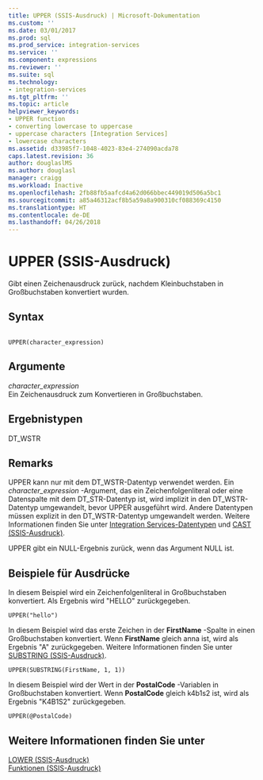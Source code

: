 ```yaml
---
title: UPPER (SSIS-Ausdruck) | Microsoft-Dokumentation
ms.custom: ''
ms.date: 03/01/2017
ms.prod: sql
ms.prod_service: integration-services
ms.service: ''
ms.component: expressions
ms.reviewer: ''
ms.suite: sql
ms.technology:
- integration-services
ms.tgt_pltfrm: ''
ms.topic: article
helpviewer_keywords:
- UPPER function
- converting lowercase to uppercase
- uppercase characters [Integration Services]
- lowercase characters
ms.assetid: d33985f7-1048-4023-83e4-274090acda78
caps.latest.revision: 36
author: douglaslMS
ms.author: douglasl
manager: craigg
ms.workload: Inactive
ms.openlocfilehash: 2fb88fb5aafcd4a62d066bbec449019d506a5bc1
ms.sourcegitcommit: a85a46312acf8b5a59a8a900310cf088369c4150
ms.translationtype: HT
ms.contentlocale: de-DE
ms.lasthandoff: 04/26/2018
---
```

# <a name="upper-ssis-expression"></a>UPPER (SSIS-Ausdruck)
  Gibt einen Zeichenausdruck zurück, nachdem Kleinbuchstaben in Großbuchstaben konvertiert wurden.  
  
## <a name="syntax"></a>Syntax  
  
```  
  
UPPER(character_expression)  
```  
  
## <a name="arguments"></a>Argumente  
 *character_expression*  
 Ein Zeichenausdruck zum Konvertieren in Großbuchstaben.  
  
## <a name="result-types"></a>Ergebnistypen  
 DT_WSTR  
  
## <a name="remarks"></a>Remarks  
 UPPER kann nur mit dem DT_WSTR-Datentyp verwendet werden. Ein *character_expression* -Argument, das ein Zeichenfolgenliteral oder eine Datenspalte mit dem DT_STR-Datentyp ist, wird implizit in den DT_WSTR-Datentyp umgewandelt, bevor UPPER ausgeführt wird. Andere Datentypen müssen explizit in den DT_WSTR-Datentyp umgewandelt werden. Weitere Informationen finden Sie unter [Integration Services-Datentypen](../../integration-services/data-flow/integration-services-data-types.md) und [CAST &#40;SSIS-Ausdruck&#41;](../../integration-services/expressions/cast-ssis-expression.md).  
  
 UPPER gibt ein NULL-Ergebnis zurück, wenn das Argument NULL ist.  
  
## <a name="expression-examples"></a>Beispiele für Ausdrücke  
 In diesem Beispiel wird ein Zeichenfolgenliteral in Großbuchstaben konvertiert. Als Ergebnis wird "HELLO" zurückgegeben.  
  
```  
UPPER("hello")  
```  
  
 In diesem Beispiel wird das erste Zeichen in der **FirstName** -Spalte in einen Großbuchstaben konvertiert. Wenn **FirstName** gleich anna ist, wird als Ergebnis "A" zurückgegeben. Weitere Informationen finden Sie unter [SUBSTRING &#40;SSIS-Ausdruck&#41;](../../integration-services/expressions/substring-ssis-expression.md).  
  
```  
UPPER(SUBSTRING(FirstName, 1, 1))  
```  
  
 In diesem Beispiel wird der Wert in der **PostalCode** -Variablen in Großbuchstaben konvertiert. Wenn **PostalCode** gleich k4b1s2 ist, wird als Ergebnis "K4B1S2" zurückgegeben.  
  
```  
UPPER(@PostalCode)  
```  
  
## <a name="see-also"></a>Weitere Informationen finden Sie unter  
 [LOWER &#40;SSIS-Ausdruck&#41;](../../integration-services/expressions/lower-ssis-expression.md)   
 [Funktionen &#40;SSIS-Ausdruck&#41;](../../integration-services/expressions/functions-ssis-expression.md)  
  
  
